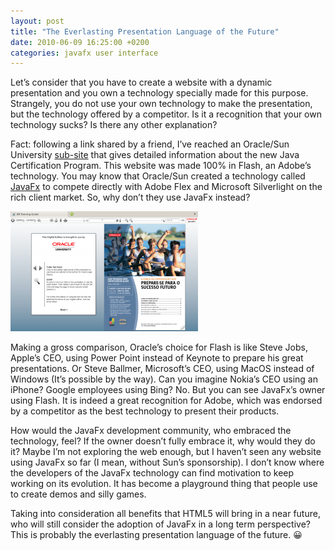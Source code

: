 ```yaml
---
layout: post
title: "The Everlasting Presentation Language of the Future"
date: 2010-06-09 16:25:00 +0200
categories: javafx user interface
---
```


Let’s consider that you have to create a website with a dynamic presentation and you own a technology specially made for this purpose. Strangely, you do not use your own technology to make the presentation, but the technology offered by a competitor. Is it a recognition that your own technology sucks? Is there any other explanation?

Fact: following a link shared by a friend, I’ve reached an Oracle/Sun University [sub-site](http://content.yudu.com/A1h149/BRTG/resources/index.htm?referrerUrl=) that gives detailed information about the new Java Certification Program. This website was made 100% in Flash, an Adobe’s technology. You may know that Oracle/Sun created a technology called [JavaFx](http://javafx.com/) to compete directly with Adobe Flex and Microsoft Silverlight on the rich client market. So, why don’t they use JavaFx instead?

![oracle-flash-300x192.png](/images/posts/oracle-flash-300x192.png)

Making a gross comparison, Oracle’s choice for Flash is like Steve Jobs, Apple’s CEO, using Power Point instead of Keynote to prepare his great presentations. Or Steve Ballmer, Microsoft’s CEO, using MacOS instead of Windows (It’s possible by the way). Can you imagine Nokia’s CEO using an iPhone? Google employees using Bing? No. But you can see JavaFx’s owner using Flash. It is indeed a great recognition for Adobe, which was endorsed by a competitor as the best technology to present their products.

How would the JavaFx development community, who embraced the technology, feel? If the owner doesn’t fully embrace it, why would they do it? Maybe I’m not exploring the web enough, but I haven’t seen any website using JavaFx so far (I mean, without Sun’s sponsorship). I don’t know where the developers of the JavaFx technology can find motivation to keep working on its evolution. It has become a playground thing that people use to create demos and silly games.

Taking into consideration all benefits that HTML5 will bring in a near future, who will still consider the adoption of JavaFx in a long term perspective? This is probably the everlasting presentation language of the future. 😀
